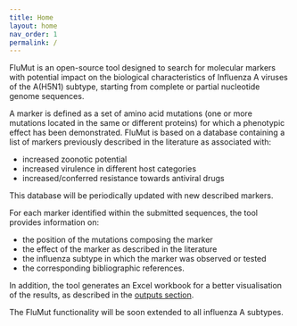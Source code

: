 ```yaml
---
title: Home
layout: home
nav_order: 1
permalink: /
---
```


FluMut is an open-source tool designed to search for molecular markers with potential impact on the biological characteristics of Influenza A viruses of the A(H5N1) subtype, starting from complete or partial nucleotide genome sequences.

A marker is defined as a set of amino acid mutations (one or more mutations located in the same or different proteins) for which a phenotypic effect has been demonstrated.
FluMut is based on a database containing a list of markers previously described in the literature as associated with:
- increased zoonotic potential
- increased virulence in different host categories
- increased/conferred resistance towards antiviral drugs

This database will be periodically updated with new described markers.

For each marker identified within the submitted sequences, the tool provides information on: 
- the position of the mutations composing the marker
- the effect of the marker as described in the literature
- the influenza subtype in which the marker was observed or tested
- the corresponding bibliographic references.

In addition, the tool generates an Excel workbook for a better visualisation of the results, as described in the [outputs section](docs/output#excel-output).

The FluMut functionality will be soon extended to all influenza A subtypes.

